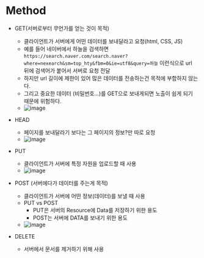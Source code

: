 # Method
- GET(서버로부터 무언가를 얻는 것이 목적)
  - 클라이언트가 서버에게 어떤 데이터를 보내달라고 요청(html, CSS, JS)
  - 예를 들어 네이버에서 하늘을 검색하면 `https://search.naver.com/search.naver?where=nexearch&sm=top_hty&fbm=0&ie=utf8&query=하늘` 이런식으로 url 뒤에 검색어가 붙어서 서버로 요청 전달
  - 하지만 url 길이에 제한이 있어 많은 데이터를 전송하는건 목적에 부합하지 않는다.
  - 그리고 중요한 데이터 (비밀번호...)를 GET으로 보내게되면 노출이 쉽게 되기 때문에 위험하다.
  - ![image](https://user-images.githubusercontent.com/69157076/175317314-766b563a-fc0c-4375-a0dd-48474fbd7273.png)

- HEAD
  - 페이지를 보내달라기 보다는 그 페이지의 정보?만 따로 요청
  - ![image](https://user-images.githubusercontent.com/69157076/175317528-214578bd-7e1e-4f20-8491-d4815d16ce9b.png)
- PUT
  - 클라이언트가 서버에 특정 자원을 업로드할 때 사용
  - ![image](https://user-images.githubusercontent.com/69157076/175318254-aff79728-3667-497b-b26e-f3d5921208d9.png)

- POST (서버에다가 데이터를 주는게 목적)
  - 클라이언트가 서버에 어떤 정보(데이터)를 보낼 때 사용
  - PUT vs POST
    - PUT은 서버의 Resource에 Data를 저장하기 위한 용도
    - POST는 서버에 DATA를 보내기 위한 용도   
  - ![image](https://user-images.githubusercontent.com/69157076/175318395-7b2c4972-41fc-4f96-94d0-13095af248e4.png)

- DELETE
  - 서버에서 문서를 제거하기 위해 사용 
